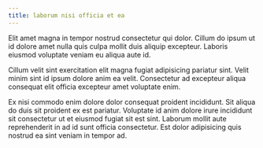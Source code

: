 ```yaml
---
title: laborum nisi officia et ea
---
```


Elit amet magna in tempor nostrud consectetur qui dolor. Cillum do ipsum ut id dolore amet nulla quis culpa mollit duis aliquip excepteur. Laboris eiusmod voluptate veniam eu aliqua aute id.

Cillum velit sint exercitation elit magna fugiat adipisicing pariatur sint. Velit minim sint id ipsum dolore anim ea velit. Consectetur ad excepteur aliqua consequat elit officia excepteur amet voluptate enim.

Ex nisi commodo enim dolore dolor consequat proident incididunt. Sit aliqua do duis sit proident ex est pariatur. Voluptate id anim dolore irure incididunt sit consectetur ut et eiusmod fugiat sit est sint. Laborum mollit aute reprehenderit in ad id sunt officia consectetur. Est dolor adipisicing quis nostrud ea sint veniam in tempor ad.